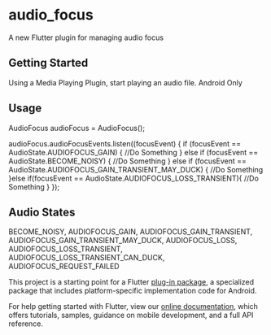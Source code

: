 # audio_focus

A new Flutter plugin for managing audio focus

## Getting Started

Using a Media Playing Plugin, start playing an audio file.  Android Only

## Usage

AudioFocus audioFocus = AudioFocus();

audioFocus.audioFocusEvents.listen((focusEvent) {
      if (focusEvent == AudioState.AUDIOFOCUS_GAIN) {
        //Do Something
      } else if (focusEvent == AudioState.BECOME_NOISY) {
        //Do Something
      } else if (focusEvent == AudioState.AUDIOFOCUS_GAIN_TRANSIENT_MAY_DUCK) {
         //Do Something
      }else if(focusEvent == AudioState.AUDIOFOCUS_LOSS_TRANSIENT){
        //Do Something
      }
});

## Audio States

  BECOME_NOISY,
  AUDIOFOCUS_GAIN,
  AUDIOFOCUS_GAIN_TRANSIENT,
  AUDIOFOCUS_GAIN_TRANSIENT_MAY_DUCK,
  AUDIOFOCUS_LOSS,
  AUDIOFOCUS_LOSS_TRANSIENT,
  AUDIOFOCUS_LOSS_TRANSIENT_CAN_DUCK,
  AUDIOFOCUS_REQUEST_FAILED

This project is a starting point for a Flutter
[plug-in package](https://flutter.io/developing-packages/),
a specialized package that includes platform-specific implementation code for
Android.

For help getting started with Flutter, view our 
[online documentation](https://flutter.io/docs), which offers tutorials, 
samples, guidance on mobile development, and a full API reference.
